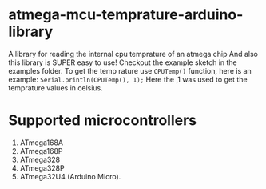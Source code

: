 # atmega-mcu-temprature-arduino-library

A library for reading the internal cpu temprature of an atmega chip
 And also this library is SUPER easy to use!
Checkout the example sketch in the examples folder. To get the temp
rature use `CPUTemp()` function, here is an example:
`Serial.println(CPUTemp(), 1);`
Here the ,1 was used to get the temprature values in celsius.

# Supported microcontrollers
1) ATmega168A
2) ATmega168P
3) ATmega328
4) ATmega328P
5) ATmega32U4 (Arduino Micro).
